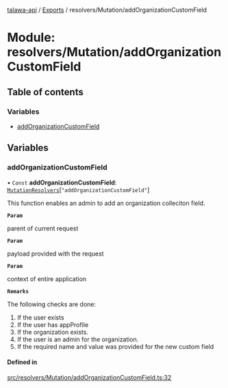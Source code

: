 [talawa-api](../README.md) / [Exports](../modules.md) / resolvers/Mutation/addOrganizationCustomField

# Module: resolvers/Mutation/addOrganizationCustomField

## Table of contents

### Variables

- [addOrganizationCustomField](resolvers_Mutation_addOrganizationCustomField.md#addorganizationcustomfield)

## Variables

### addOrganizationCustomField

• `Const` **addOrganizationCustomField**: [`MutationResolvers`](types_generatedGraphQLTypes.md#mutationresolvers)[``"addOrganizationCustomField"``]

This function enables an admin to add an organization colleciton field.

**`Param`**

parent of current request

**`Param`**

payload provided with the request

**`Param`**

context of entire application

**`Remarks`**

The following checks are done:
1. If the user exists
2. If the user has appProfile
3. If the organization exists.
4. If the user is an admin for the organization.
5. If the required name and value was provided for the new custom field

#### Defined in

[src/resolvers/Mutation/addOrganizationCustomField.ts:32](https://github.com/PalisadoesFoundation/talawa-api/blob/e5f7a9d/src/resolvers/Mutation/addOrganizationCustomField.ts#L32)
